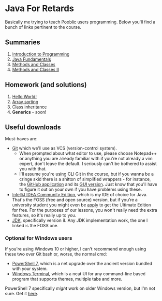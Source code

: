 # Java For Retards
Basically me trying to teach [Pooblic](https://github.com/pooblic) users programming. Below you'll find a bunch of links pertinent to the course.

## Summaries
1. [Introduction to Programming](summaries/1-introduction.md)
2. [Java Fundamentals](summaries/2-java-fundamentals.md)
3. [Methods and Classes](summaries/3-methods-and-classes.md)
4. [Methods and Classes II](summaries/4-methods-and-classes-2.md)

## Homework (and solutions)
1. [Hello World!](https://github.com/JavaForRetards/lesson1-homework)
2. [Array sorting](https://github.com/JavaForRetards/lesson2-homework)
3. [Class inheritance](https://github.com/JavaForRetards/lesson3-homework/)
4. **Generics** - soon!

## Useful downloads
Must-haves are:
- [Git](https://git-scm.com/downloads) which we'll use as VCS (version-control system).
    - When prompted about what editor to use, please choose Notepad++ or anything you are already familiar with if you're not already a vim expert, don't leave the default. I seriously can't be bothered to assist you with that.
    - I'll assume you're using CLI Git in the course, but if you wanna be a cringe skid there is a shitton of simplified wrappers - for instance, the [GitHub application](https://cli.github.com/) and its [GUI version](https://desktop.github.com/). Just know that you'll have to figure it out on your own if you have problems using these.
- [IntelliJ IDEA Community Edition](https://www.jetbrains.com/idea/download/other.html), which is my IDE of choice for Java. That's the FOSS (free and open source) version, but if you're a university student you might even be [apply](https://www.jetbrains.com/community/education/) to get the Ultimate Edition for free. For the purposes of our lessons, you won't really need the extra features, so it's really up to you.
- [JDK](https://adoptium.net/en-GB/temurin/releases/), specifically version 8. Any JDK implementation work, the one I linked is the FOSS one.

### Optional for Windows users
If you're using Windows 10 or higher, I can't recommend enough using these two over Git bash or, worse, the normal cmd:
- [PowerShell 7](https://apps.microsoft.com/store/detail/powershell/9MZ1SNWT0N5D), which is a net upgrade over the ancient version bundled with your system.
- [Windows Terminal](https://apps.microsoft.com/store/detail/windows-terminal/9N0DX20HK701), which is a neat UI for any command-line based program that supports themes, multiple tabs and more.

PowerShell 7 specifically *might* work on older Windows version, but I'm not sure. Get it [here](https://github.com/PowerShell/PowerShell/releases/).
